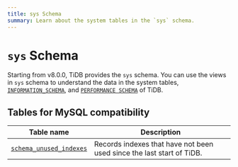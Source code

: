 ```yaml
---
title: sys Schema
summary: Learn about the system tables in the `sys` schema.
---
```


# `sys` Schema

Starting from v8.0.0, TiDB provides the `sys` schema. You can use the views in `sys` schema to understand the data in the system tables, [`INFORMATION_SCHEMA`](/information-schema/information-schema.md), and [`PERFORMANCE SCHEMA`](/performance-schema/performance-schema.md) of TiDB.

## Tables for MySQL compatibility

| Table name                                                                                       | Description                                               |
|--------------------------------------------------------------------------------------------------|-----------------------------------------------------------|
| [`schema_unused_indexes`](/sys-schema/sys-schema-unused-indexes.md)                                  | Records indexes that have not been used since the last start of TiDB. |